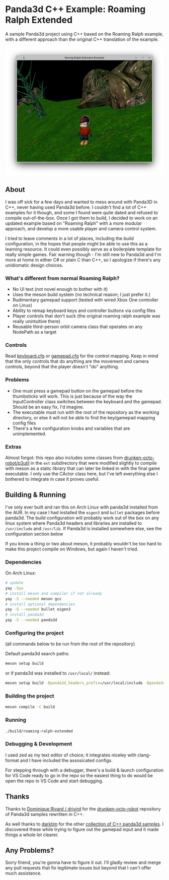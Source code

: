 # Panda3d C++ Example: Roaming Ralph Extended

A sample Panda3d project using C++ based on the Roaming Ralph example, with a different approach than the original C++ translation of the example.

![screenshot](./screenshot.png)

## About

I was off sick for a few days and wanted to mess around with Panda3D in C++, never having used Panda3d before. I couldn't find a lot of C++ examples for it though, and some I found were quite dated and refused to compile out-of-the-box. Once I got them to build, I decided to work on an updated example based on "Roaming Ralph" with a more modular approach, and develop a more usable player and camera control system.

I tried to leave comments in a lot of places, including the build configuration, in the hopes that people might be able to use this as a learning resource. It could even possibly serve as a boilerplate template for really simple games. Fair warning though - I'm still new to Panda3d and I'm more at home in either C# or plain C than C++, so I apologize if there's any unidiomatic design choices.


### What's different from normal Roaming Ralph?
  - No UI text (not novel enough to bother with it)
  - Uses the meson build system (no technical reason; I just prefer it.)
  - Rudimentary gamepad support (tested with wired Xbox One controller on Linux)
  - Ability to remap keyboard keys and controller buttons via config files
  - Player controls that don't suck (the original roaming ralph example was really unintuitive there)
  - Reusable third-person orbit camera class that operates on any NodePath as a target
### Controls

Read [keyboard.cfg](keyboard.cfg) or [gamepad.cfg](gamepad.cfg) for the control mapping. Keep in mind that the only controls that do anything are the movement and camera controls, beyond that the player doesn't "do" anything.

### Problems
  - One must press a gamepad button on the gamepad before the thumbsticks will work.
    This is just because of the way the InputController class switches between the keyboard
    and the gamepad. Should be an easy fix, I'd imagine.
  - The executable must run with the root of the repository as the working directory, or else it will not be able to find the key/gamepad mapping config files
  - There's a few configuration knobs and variables that are unimplemented.

### Extras

Almost forgot: this repo also includes some classes from [drunken-octo-robot/p3util](https://github.com/drivird/drunken-octo-robot/tree/master/p3util) in the `ext` subdirectory that were modified slightly to compile with meson as a static library that can later be linked in with the final game executable. I only use the CActor class here, but I've left everything else I bothered to integrate in case it proves useful.

## Building & Running

I've only ever built and ran this on Arch Linux with panda3d installed from the AUR. In my case I had installed the `eigen3` and `bullet` packages before panda3d. The build configuration will probably work out of the box on any linux system where Panda3d headers and libraries are installed to `/usr/include` and `/usr/lib`. If Panda3d is installed somewhere else, see the configuration section below

If you know a thing or two about meson, it probably wouldn't be too hard to make this project compile on Windows, but again I haven't tried.

### Dependencies

On Arch Linux:
```bash
# update
yay -Syu
# install meson and compiler if not already
yay -S --needed meson gcc
# install optional dependencies
yay -S --needed bullet eigen3
# install panda3d
yay -S --needed panda3d
```

### Configuring the project

(all commands below to be run from the root of the repository)

Default panda3d search paths:
```bash
meson setup build
```

or if panda3d was installed to `/usr/local/` instead:

```bash
meson setup build -Dpanda3d_headers_prefix=/usr/local/include -Dpanda3d_libraries_prefix=/usr/local/lib
```

### Building the project

```bash
meson compile -C build
```

### Running

```bash
./build/roaming-ralph-extended
```

### Debugging & Development

I used zed as my text editor of choice; it integrates niceley with clang-format and I have included the assosicated configs.

For stepping through with a debugger, there's a build & launch configuration for VS Code ready to go in the repo so the easiest thing to do would be open the repo in VS Code and start debugging.

## Thanks

Thanks to [Dominique Rivard / drivird](https://github.com/drivird) for the [drunken-octo-robot](https://github.com/drivird/drunken-octo-robot) repository of Panda3d samples rewritten in C++.

As well thanks to [darktjm](https://gitlab.com/darktjm1)  for the other [collection of C++ panda3d samples](https://gitlab.com/darktjm1/c-p3d-samples). I discovered these while trying to figure out the gamepad input and it made things a whole lot clearer.

## Any Problems?

Sorry friend, you're gonna have to figure it out. I'll gladly review and merge any pull requests that fix legitimate issues but beyond that I can't offer much assistance.
